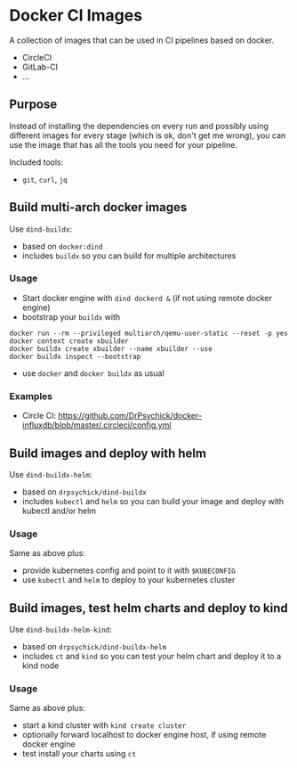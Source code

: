 # Docker CI Images
A collection of images that can be used in CI pipelines based on docker.

* CircleCI
* GitLab-CI
* ...

## Purpose
Instead of installing the dependencies on every run and possibly using 
different images for every stage (which is ok, don't get me wrong), 
you can use the image that has all the tools you need for your pipeline.

Included tools:
* `git`, `curl`, `jq`

## Build multi-arch docker images
Use `dind-buildx`:
* based on `docker:dind`
* includes `buildx` so you can build for multiple architectures

### Usage
* Start docker engine with `dind dockerd &` (if not using remote docker engine)
* bootstrap your `buildx` with
```shell
docker run --rm --privileged multiarch/qemu-user-static --reset -p yes
docker context create xbuilder
docker buildx create xbuilder --name xbuilder --use
docker buildx inspect --bootstrap
```
* use `docker` and `docker buildx` as usual

### Examples
* Circle CI: https://github.com/DrPsychick/docker-influxdb/blob/master/.circleci/config.yml

## Build images and deploy with helm
Use `dind-buildx-helm`:
* based on `drpsychick/dind-buildx`
* includes `kubectl` and `helm` so you can build your image and deploy with kubectl and/or helm

### Usage
Same as above plus:
* provide kubernetes config and point to it with `$KUBECONFIG`
* use `kubectl` and `helm` to deploy to your kubernetes cluster

## Build images, test helm charts and deploy to kind
Use `dind-buildx-helm-kind`:
* based on `drpsychick/dind-buildx-helm`
* includes `ct` and `kind` so you can test your helm chart and deploy it to a kind node

### Usage
Same as above plus:
* start a kind cluster with `kind create cluster`
* optionally forward localhost to docker engine host, if using remote docker engine
* test install your charts using `ct`

